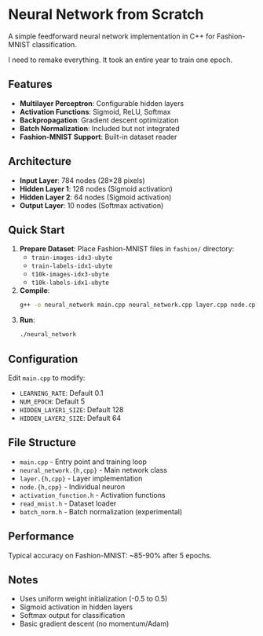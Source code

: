 # Neural Network from Scratch
A simple feedforward neural network implementation in C++ for Fashion-MNIST classification.

I need to remake everything. It took an entire year to train one epoch.

## Features
- **Multilayer Perceptron**: Configurable hidden layers
- **Activation Functions**: Sigmoid, ReLU, Softmax
- **Backpropagation**: Gradient descent optimization
- **Batch Normalization**: Included but not integrated
- **Fashion-MNIST Support**: Built-in dataset reader

## Architecture
- **Input Layer**: 784 nodes (28×28 pixels)
- **Hidden Layer 1**: 128 nodes (Sigmoid activation)
- **Hidden Layer 2**: 64 nodes (Sigmoid activation)
- **Output Layer**: 10 nodes (Softmax activation)

## Quick Start
1. **Prepare Dataset**: Place Fashion-MNIST files in `fashion/` directory:
   - `train-images-idx3-ubyte`
   - `train-labels-idx1-ubyte`
   - `t10k-images-idx3-ubyte`
   - `t10k-labels-idx1-ubyte`
2. **Compile**:
   ```bash
   g++ -o neural_network main.cpp neural_network.cpp layer.cpp node.cpp
   ```
3. **Run**:
   ```bash
   ./neural_network
   ```

## Configuration
Edit `main.cpp` to modify:
- `LEARNING_RATE`: Default 0.1
- `NUM_EPOCH`: Default 5
- `HIDDEN_LAYER1_SIZE`: Default 128
- `HIDDEN_LAYER2_SIZE`: Default 64

## File Structure
- `main.cpp` - Entry point and training loop
- `neural_network.{h,cpp}` - Main network class
- `layer.{h,cpp}` - Layer implementation
- `node.{h,cpp}` - Individual neuron
- `activation_function.h` - Activation functions
- `read_mnist.h` - Dataset loader
- `batch_norm.h` - Batch normalization (experimental)

## Performance
Typical accuracy on Fashion-MNIST: ~85-90% after 5 epochs.

## Notes
- Uses uniform weight initialization (-0.5 to 0.5)
- Sigmoid activation in hidden layers
- Softmax output for classification
- Basic gradient descent (no momentum/Adam)
